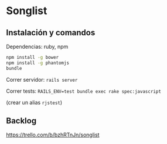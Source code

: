 Songlist
========

## Instalación y comandos

Dependencias: ruby, npm

```bash
npm install -g bower
npm install -g phantomjs
bundle
```

Correr servidor:
`rails server`

Correr tests:
`RAILS_ENV=test bundle exec rake spec:javascript`

(crear un alias `rjstest`)

## Backlog

https://trello.com/b/bzhRTnJn/songlist
